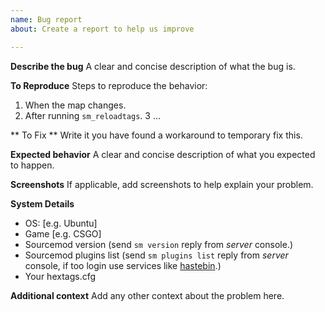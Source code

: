 ```yaml
---
name: Bug report
about: Create a report to help us improve

---
```


**Describe the bug**
A clear and concise description of what the bug is.

**To Reproduce**
Steps to reproduce the behavior:
1. When the map changes.
2. After running `sm_reloadtags`.
3 ...

** To Fix **
Write it you have found a workaround to temporary fix this.

**Expected behavior**
A clear and concise description of what you expected to happen.

**Screenshots**
If applicable, add screenshots to help explain your problem.

**System Details**
 - OS: [e.g. Ubuntu]
 - Game [e.g. CSGO]
 - Sourcemod version (send `sm version` reply from *server* console.)
 - Sourcemod plugins list (send `sm plugins list` reply from *server* console, if too login use services like [hastebin](https://hastebin.com).)
 - Your hextags.cfg

**Additional context**
Add any other context about the problem here.
